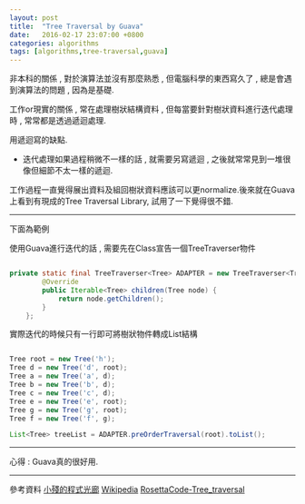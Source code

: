```yaml
---
layout: post
title:  "Tree Traversal by Guava"
date:   2016-02-17 23:07:00 +0800
categories: algorithms
tags: [algorithms,tree-traversal,guava]
---
```


非本科的關係 , 對於演算法並沒有那麼熟悉 , 但電腦科學的東西寫久了 , 總是會遇到演算法的問題 , 因為是基礎.

工作or現實的關係 , 常在處理樹狀結構資料 , 但每當要針對樹狀資料進行迭代處理時 , 常常都是透過遞迴處理.

用遞迴寫的缺點.

* 迭代處理如果過程稍微不一樣的話 , 就需要另寫遞迴 , 之後就常常見到一堆很像但細節不太一樣的遞迴.

工作過程一直覺得展出資料及組回樹狀資料應該可以更normalize.後來就在Guava上看到有現成的Tree Traversal Library, 試用了一下覺得很不錯.

----

下面為範例

使用Guava進行迭代的話 , 需要先在Class宣告一個TreeTraverser物件

~~~ java

private static final TreeTraverser<Tree> ADAPTER = new TreeTraverser<Tree>() {
        @Override
        public Iterable<Tree> children(Tree node) {
            return node.getChildren();
        }
    };

~~~

實際迭代的時候只有一行即可將樹狀物件轉成List結構

~~~ java

Tree root = new Tree('h');
Tree d = new Tree('d', root);
Tree a = new Tree('a', d);
Tree b = new Tree('b', d);
Tree c = new Tree('c', d);
Tree e = new Tree('e', root);
Tree g = new Tree('g', root);
Tree f = new Tree('f', g);

List<Tree> treeList = ADAPTER.preOrderTraversal(root).toList();

~~~

----

心得 : Guava真的很好用.

----
參考資料
[小殘的程式光廊](http://emn178.pixnet.net/blog/post/95499086)
[Wikipedia](https://en.wikipedia.org/wiki/Tree_traversal)
[RosettaCode-Tree_traversal](https://rosettacode.org/wiki/Tree_traversal)
